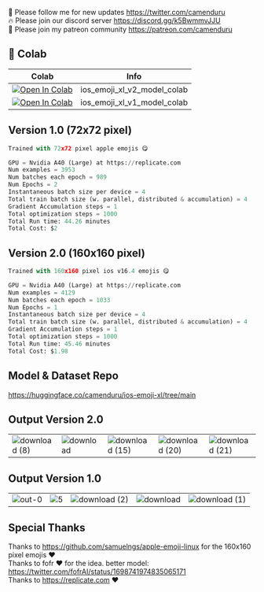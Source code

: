 🐣 Please follow me for new updates https://twitter.com/camenduru <br />
🔥 Please join our discord server https://discord.gg/k5BwmmvJJU <br />
🥳 Please join my patreon community https://patreon.com/camenduru <br />

## 🦒 Colab

| Colab | Info
| --- | --- |
[![Open In Colab](https://colab.research.google.com/assets/colab-badge.svg)](https://colab.research.google.com/github/camenduru/ios-emoji-xl-model-colab/blob/main/ios_emoji_xl_v2_model_colab.ipynb) | ios_emoji_xl_v2_model_colab
[![Open In Colab](https://colab.research.google.com/assets/colab-badge.svg)](https://colab.research.google.com/github/camenduru/ios-emoji-xl-model-colab/blob/main/ios_emoji_xl_v1_model_colab.ipynb) | ios_emoji_xl_v1_model_colab

## Version 1.0 (72x72 pixel)

```py
Trained with 72x72 pixel apple emojis 😋

GPU = Nvidia A40 (Large) at https://replicate.com
Num examples = 3953
Num batches each epoch = 989
Num Epochs = 2
Instantaneous batch size per device = 4
Total train batch size (w. parallel, distributed & accumulation) = 4
Gradient Accumulation steps = 1
Total optimization steps = 1000
Total Run time: 44.26 minutes
Total Cost: $2
```

## Version 2.0 (160x160 pixel)

```py
Trained with 160x160 pixel ios v16.4 emojis 😋

GPU = Nvidia A40 (Large) at https://replicate.com
Num examples = 4129
Num batches each epoch = 1033
Num Epochs = 1
Instantaneous batch size per device = 4
Total train batch size (w. parallel, distributed & accumulation) = 4
Gradient Accumulation steps = 1
Total optimization steps = 1000
Total Run time: 45.46 minutes
Total Cost: $1.98
```

## Model & Dataset Repo
https://huggingface.co/camenduru/ios-emoji-xl/tree/main

## Output Version 2.0
|  |  |  |  |  |
| --- | --- | --- | --- | --- |
![download (8)](https://github.com/camenduru/ios-emoji-xl-model-colab/assets/54370274/e1b834aa-8342-4d87-86f2-3c47c8bc083e) | ![download](https://github.com/camenduru/ios-emoji-xl-model-colab/assets/54370274/6a7d2424-e29a-40ff-a500-70544e680447) | ![download (15)](https://github.com/camenduru/ios-emoji-xl-model-colab/assets/54370274/0e02f62f-1001-40a9-b8ac-a826506a74cd) | ![download (20)](https://github.com/camenduru/ios-emoji-xl-model-colab/assets/54370274/4f94d267-b190-4808-84e3-e91e83bdf8eb) | ![download (21)](https://github.com/camenduru/ios-emoji-xl-model-colab/assets/54370274/046e2096-b891-4bdd-8684-ec9eb8cd8eb4)

## Output Version 1.0
|  |  |  |  |  |
| --- | --- | --- | --- | --- |
![out-0](https://github.com/camenduru/ios-emoji-xl-model-colab/assets/54370274/63ced594-e889-40f5-9d50-dd3cec1efaed) | ![5](https://github.com/camenduru/ios-emoji-xl-model-colab/assets/54370274/1a87d515-38d5-439c-bbd1-523f46de8d1f) | ![download (2)](https://github.com/camenduru/ios-emoji-xl-model-colab/assets/54370274/3c01739f-6094-4eeb-893a-3b4f4ab91337) | ![download](https://github.com/camenduru/ios-emoji-xl-model-colab/assets/54370274/63f7beb3-e4c6-4f29-ba91-c7cc79f2c723) | ![download (1)](https://github.com/camenduru/ios-emoji-xl-model-colab/assets/54370274/6ce8f20f-3a43-4013-9f9c-60765b30892a)

## Special Thanks
Thanks to https://github.com/samuelngs/apple-emoji-linux for the 160x160 pixel emojis ❤ <br />
Thanks to fofr ❤ for the idea. better model: https://twitter.com/fofrAI/status/1698741974835065171 <br />
Thanks to https://replicate.com ❤ <br />